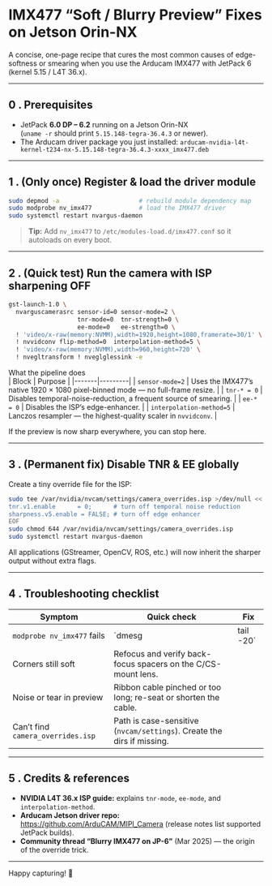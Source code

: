 # IMX477 “Soft / Blurry Preview” Fixes on Jetson Orin-NX  
A concise, one-page recipe that cures the most common causes of edge-softness or smearing when you use the Arducam IMX477 with JetPack 6 (kernel 5.15 / L4T 36.x).

---

## 0 . Prerequisites
* JetPack **6.0 DP – 6.2** running on a Jetson Orin-NX  
  (`uname -r` should print `5.15.148-tegra-36.4.3` or newer).
* The Arducam driver package you just installed:
  `arducam-nvidia-l4t-kernel-t234-nx-5.15.148-tegra-36.4.3-xxxx_imx477.deb`

---

## 1 . (Only once) Register & load the driver module
```bash
sudo depmod -a                      # rebuild module dependency map
sudo modprobe nv_imx477             # load the IMX477 driver
sudo systemctl restart nvargus-daemon
```
> **Tip:** Add `nv_imx477` to `/etc/modules-load.d/imx477.conf` so it autoloads on every boot.

---

## 2 . (Quick test) Run the camera with ISP sharpening **OFF**
```bash
gst-launch-1.0 \
  nvarguscamerasrc sensor-id=0 sensor-mode=2 \
                   tnr-mode=0  tnr-strength=0 \
                   ee-mode=0   ee-strength=0 \
  ! 'video/x-raw(memory:NVMM),width=1920,height=1080,framerate=30/1' \
  ! nvvidconv flip-method=0  interpolation-method=5 \
  ! 'video/x-raw(memory:NVMM),width=960,height=720' \
  ! nvegltransform ! nveglglessink -e
```

What the pipeline does  
| Block | Purpose |
|-------|---------|
| `sensor-mode=2` | Uses the IMX477’s native 1920 × 1080 pixel-binned mode — no full-frame resize. |
| `tnr-* = 0`     | Disables temporal-noise-reduction, a frequent source of smearing. |
| `ee-* = 0`      | Disables the ISP’s edge-enhancer. |
| `interpolation-method=5` | Lanczos resampler — the highest-quality scaler in `nvvidconv`. |

If the preview is now sharp everywhere, you can stop here.

---

## 3 . (Permanent fix) Disable TNR & EE globally
Create a tiny override file for the ISP:

```bash
sudo tee /var/nvidia/nvcam/settings/camera_overrides.isp >/dev/null <<'EOF'
tnr.v1.enable      = 0;      # turn off temporal noise reduction
sharpness.v5.enable = FALSE; # turn off edge enhancer
EOF
sudo chmod 644 /var/nvidia/nvcam/settings/camera_overrides.isp
sudo systemctl restart nvargus-daemon
```

All applications (GStreamer, OpenCV, ROS, etc.) will now inherit the sharper output without extra flags.

---

## 4 . Troubleshooting checklist
| Symptom | Quick check | Fix |
|---------|-------------|-----|
| `modprobe nv_imx477` fails | `dmesg | tail -20` | Kernel mismatch – flash the matching JetPack or rebuild the module. |
| Corners still soft | Refocus and verify back-focus spacers on the C/CS-mount lens. |
| Noise or tear in preview | Ribbon cable pinched or too long; re-seat or shorten the cable. |
| Can’t find `camera_overrides.isp` | Path is case-sensitive (`nvcam/settings`). Create the dirs if missing. |

---

## 5 . Credits & references
* **NVIDIA L4T 36.x ISP guide:** explains `tnr-mode`, `ee-mode`, and `interpolation-method`.  
* **Arducam Jetson driver repo:** <https://github.com/ArduCAM/MIPI_Camera> (release notes list supported JetPack builds).  
* **Community thread “Blurry IMX477 on JP-6”** (Mar 2025) — the origin of the override trick.

---

Happy capturing!  🎥
```
